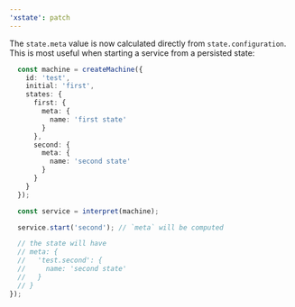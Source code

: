 ```yaml
---
'xstate': patch
---
```


The `state.meta` value is now calculated directly from `state.configuration`. This is most useful when starting a service from a persisted state:

```ts
  const machine = createMachine({
    id: 'test',
    initial: 'first',
    states: {
      first: {
        meta: {
          name: 'first state'
        }
      },
      second: {
        meta: {
          name: 'second state'
        }
      }
    }
  });

  const service = interpret(machine);

  service.start('second'); // `meta` will be computed

  // the state will have
  // meta: {
  //   'test.second': {
  //     name: 'second state'
  //   }
  // }
});
```
